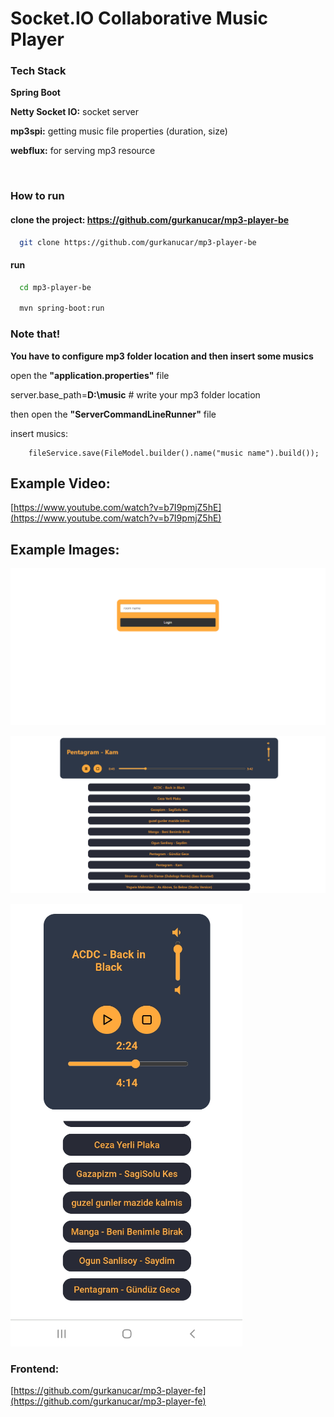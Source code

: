 
# Socket.IO Collaborative Music Player


### Tech Stack

**Spring Boot**

**Netty Socket IO:** socket server

**mp3spi:** getting music file properties (duration, size)

**webflux:** for serving mp3 resource

&nbsp;

### How to run

#### clone the project: https://github.com/gurkanucar/mp3-player-be

```bash
  git clone https://github.com/gurkanucar/mp3-player-be
```

#### run

```bash
  cd mp3-player-be
  
  mvn spring-boot:run
```

### Note that!
**You have to configure mp3 folder location and then insert some musics**

open the **"application.properties"** file

server.base_path=**D:\\music**  # write your mp3 folder location

then open the **"ServerCommandLineRunner"** file

insert musics:

        fileService.save(FileModel.builder().name("music name").build());

## Example Video:

[https://www.youtube.com/watch?v=b7I9pmjZ5hE](https://www.youtube.com/watch?v=b7I9pmjZ5hE)

## Example Images:

![example](./images/ex1.png)

![example](./images/ex2.png)

![example](./images/ex3.png)


### Frontend:

[https://github.com/gurkanucar/mp3-player-fe](https://github.com/gurkanucar/mp3-player-fe)
